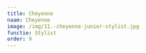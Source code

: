 ```yaml
---
title: Cheyenne
naam: Cheyenne
image: /img/11.-cheyenne-junior-stylist.jpg
functie: Stylist
order: 9
---
```



